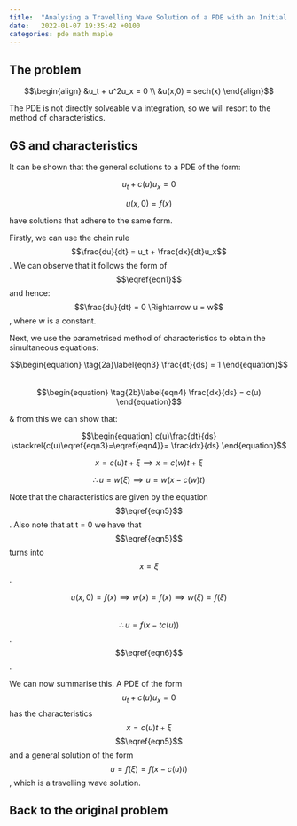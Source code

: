 ```yaml
---
title:  "Analysing a Travelling Wave Solution of a PDE with an Initial Condition"
date:   2022-01-07 19:35:42 +0100
categories: pde math maple 
---
```

## The problem

$$\begin{align}
&u_t + u^2u_x = 0 \\
&u(x,0) = sech(x)
\end{align}$$

The PDE is not directly solveable via integration, so we will resort to the method of characteristics.
## GS and characteristics

It can be shown that the general solutions to a PDE of the form:

$$\begin{equation} \tag{1a}\label{eqn1}
u_t + c(u)u_x = 0
\end{equation}$$  

$$\begin{equation} \tag{1b}\label{ic}
u(x,0) = f(x)
\end{equation}$$

have solutions that adhere to the same form. 

Firstly, we can use the chain rule $$\frac{du}{dt} = u_t + \frac{dx}{dt}u_x$$. We can observe that it follows the form of $$\eqref{eqn1}$$ and hence: $$\frac{du}{dt} = 0 \Rightarrow u = w$$ , where w is a constant.    

Next, we use the parametrised method of characteristics to obtain the simultaneous equations:

$$\begin{equation} \tag{2a}\label{eqn3}
\frac{dt}{ds} = 1
\end{equation}$$  
$$\begin{equation} \tag{2b}\label{eqn4}
\frac{dx}{ds} = c(u)
\end{equation}$$ 

& from this we can show that: 

$$\begin{equation}
c(u)\frac{dt}{ds} \stackrel{c(u)\eqref{eqn3}=\eqref{eqn4}}= \frac{dx}{ds} 
\end{equation}$$

$$\begin{equation} \tag{3}\label{eqn5}
x = c(u)t + \xi \implies x = c(w)t + \xi
\end{equation}$$

$$\begin{equation} \tag{4}\label{eqn6}
\therefore u = w(\xi) \implies u=w(x-c(w)t)
\end{equation}$$

Note that the characteristics are given by the equation $$\eqref{eqn5}$$. Also note that at t = 0 we have that $$\eqref{eqn5}$$ turns into $$ x = \xi $$.

$$ u(x,0) = f(x) \implies w(x)=f(x) \implies w(\xi) = f(\xi)$$  
$$ \therefore u = f(x-tc(u)) $$. $$\eqref{eqn6}$$.

We can now summarise this. A PDE of the form $$u_t + c(u)u_x = 0$$ has the characteristics $$x = c(u)t + \xi$$ $$\eqref{eqn5}$$ and a general solution of the form $$u=f(\xi)=f(x-c(u)t)$$, which is a travelling wave solution.

## Back to the original problem
